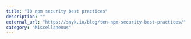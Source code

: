 ```yaml
---
title: "10 npm security best practices"
description: ""
external_url: "https://snyk.io/blog/ten-npm-security-best-practices/"
category: "Miscellaneous"
---
```

